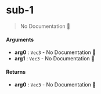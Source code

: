 # sub\-1

> No Documentation 🚧

#### Arguments

- **arg0** : `Vec3` \- No Documentation 🚧
- **arg1** : `Vec3` \- No Documentation 🚧

#### Returns

- **arg0** : `Vec3` \- No Documentation 🚧